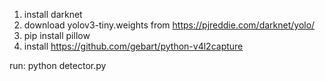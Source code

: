 1. install darknet
2. download yolov3-tiny.weights from https://pjreddie.com/darknet/yolo/
3. pip install pillow
4. install https://github.com/gebart/python-v4l2capture

run:
python detector.py

